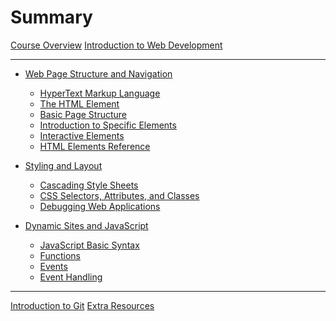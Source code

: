 # Summary

[Course Overview](./course-overview.md)
[Introduction to Web Development]()

--- 
- [Web Page Structure and Navigation]()
    - [HyperText Markup Language](./module_1/html-overview.md)
    - [The HTML Element]()
    - [Basic Page Structure]()
    - [Introduction to Specific Elements]()
    - [Interactive Elements]()
    - [HTML Elements Reference]()

- [Styling and Layout]()
    - [Cascading Style Sheets]()
    - [CSS Selectors, Attributes, and Classes]()
    - [Debugging Web Applications]()

- [Dynamic Sites and JavaScript]()
    - [JavaScript Basic Syntax]()
    - [Functions]()
    - [Events]()
    - [Event Handling]()

--- 

[Introduction to Git]()
[Extra Resources](./extra/resources.md)